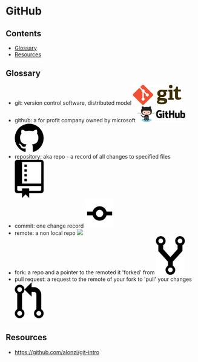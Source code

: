 # GitHub

## Contents
* [Glossary](#glossary)
* [Resources](#resources)

## Glossary
* git: version control software, distributed model <img src="images/Git-Logo-2Color.png" width="128">
* github: a for profit company owned by microsoft <img src="images/github-logo.png" width="128"><img src="images/githublogo.png" width="76">
* repository: aka repo - a record of all changes to specified files <img src="images/repo.svg" width="76">
* commit: one change record <img src="images/commit.png" width="76">
* remote: a non local repo <img src="github-logo.png" width="128">
* fork: a repo and a pointer to the remoted it 'forked' from <img src="images/fork.png" width="76">
* pull request: a request to the remote of your fork to 'pull' your changes <img src="images/Octicons-git-pull-request.svg" width="76">

## Resources
* https://github.com/alonzi/git-intro

